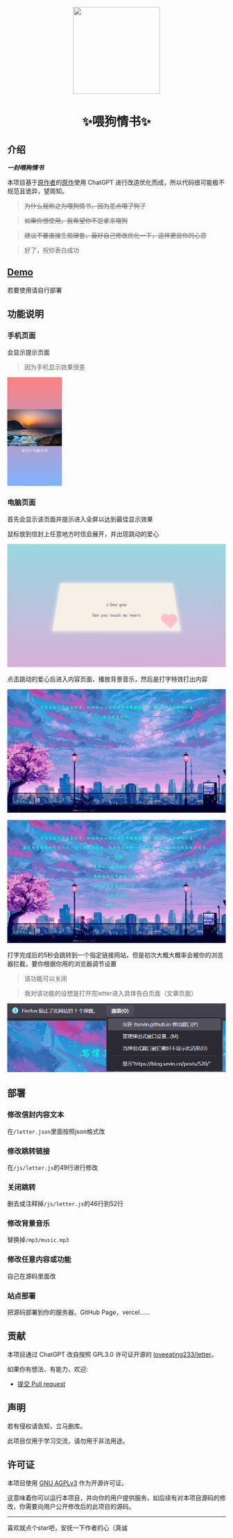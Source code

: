 <p align="center">
  <a href="https://itsevin.github.io/LoveLetter/"><img src="https://raw.githubusercontent.com/itsevin/LoveLetter/main/favicon.ico" width="200" height="200" alt=""></a>
</p>

<div align="center">
    <h1 align="center">✨喂狗情书✨</h1>
</div>

## 介绍

***一封~~喂狗~~情书***

本项目基于[原作者](https://github.com/loveeating233)的[原作](https://github.com/loveeating233/letter)使用 ChatGPT 进行改造优化而成，所以代码很可能极不规范且诡异，望周知。

> ~~为什么我称之为喂狗情书，因为差点喂了狗了~~

> ~~如果你想使用，我希望你不是拿来喂狗~~

> ~~建议不要直接生搬硬套，最好自己修改优化一下，这样更显你的心意~~

> 好了，祝你表白成功

## [Demo](https://itsevin.github.io/LoveLetter/)

若要使用请自行部署

## 功能说明

### 手机页面

会显示提示页面

> 因为手机显示效果很差

<img src="https://raw.githubusercontent.com/itsevin/LoveLetter/main/img/mobile.jpg" height="250" />

### 电脑页面

首先会显示该页面并提示进入全屏以达到最佳显示效果

[](https://raw.githubusercontent.com/itsevin/LoveLetter/main/img/1.png)

鼠标放到信封上任意地方时信会展开，并出现跳动的爱心

![](https://raw.githubusercontent.com/itsevin/LoveLetter/main/img/2.png)

点击跳动的爱心后进入内容页面，播放背景音乐，然后是打字特效打出内容

![](https://raw.githubusercontent.com/itsevin/LoveLetter/main/img/3.png)

![](https://raw.githubusercontent.com/itsevin/LoveLetter/main/img/4.png)

打字完成后的5秒会跳转到一个指定链接网站，但是初次大概大概率会被你的浏览器拦截，要你根据你用的浏览器调节设置

> 该功能可以关闭

> 我对该功能的设想是打开完letter进入具体告白页面（文章页面）

![](https://raw.githubusercontent.com/itsevin/LoveLetter/main/img/5.png)

## 部署

### 修改信封内容文本

在`/letter.json`里面按照json格式改

### 修改跳转链接

在`/js/letter.js`的49行进行修改

### 关闭跳转

删去或注释掉`/js/letter.js`的46行到52行

### 修改背景音乐

替换掉`/mp3/music.mp3`

### 修改任意内容或功能

自己在源码里面改

### 站点部署

把源码部署到你的服务器，GitHub Page，vercel……

## 贡献

本项目通过 ChatGPT 改自按照 GPL3.0 许可证开源的 [loveeating233/letter](https://github.com/loveeating233/letter)。

如果你有想法、有能力，欢迎:
- [提交 Pull request](https://github.com/itsevin/LoveLetter/pulls)

## 声明

若有侵权请告知，立马删库。

此项目仅用于学习交流，请勿用于非法用途。

## 许可证

本项目使用 [GNU AGPLv3](https://choosealicense.com/licenses/agpl-3.0/) 作为开源许可证。

这意味着你可以运行本项目，并向你的用户提供服务，如后续有对本项目源码的修改，你需要向用户公开修改后的此项目的源码。

---

喜欢就点个star吧，安抚一下作者的心（真诚